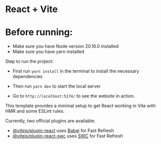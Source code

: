 # React + Vite

# Before running: 
- Make sure you have Node version 20.16.0 installed
- Make sure you have yarn installed

Step to run the project:
- First run `yarn install` in the terminal to install the necessary dependencies
- Then run `yarn dev` to start the local server

- Go to `http://localhost:5174/` to see the website in action.


This template provides a minimal setup to get React working in Vite with HMR and some ESLint rules.

Currently, two official plugins are available:

- [@vitejs/plugin-react](https://github.com/vitejs/vite-plugin-react/blob/main/packages/plugin-react/README.md) uses [Babel](https://babeljs.io/) for Fast Refresh
- [@vitejs/plugin-react-swc](https://github.com/vitejs/vite-plugin-react-swc) uses [SWC](https://swc.rs/) for Fast Refresh
